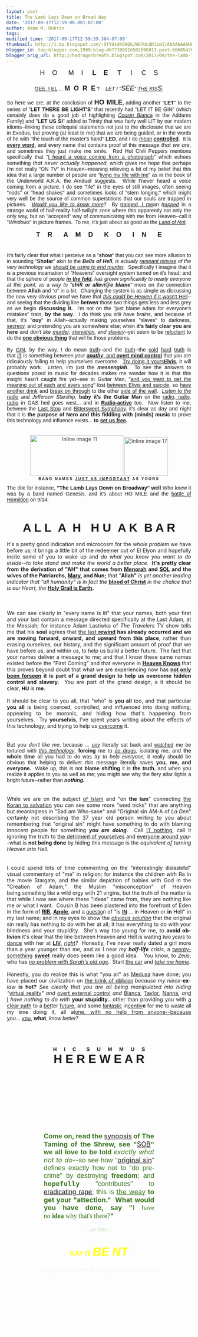 ```yaml
---
layout: post
title: The Lamb Lays Down on Broad Way
date: '2017-09-17T12:59:00.001-07:00'
author: Adam M. Dobrin
tags: 
modified_time: '2017-09-17T12:59:39.364-07:00'
thumbnail: http://1.bp.blogspot.com/-XfYds4K89Qk/Wb7ULQR3imI/AAAAAAAAHWA/MXgSV5_TV-88QyFE2zKV-gM2n1PwxhmUACK4BGAYYCw/s72-c/image-779367.png
blogger_id: tag:blogger.com,1999:blog-4677390916502096913.post-6660542667434222009
blogger_orig_url: http://hadragonbreath.blogspot.com/2017/09/the-lamb-lays-down-on-broad-way.html
---
```


<div dir="ltr"><div class="gmail_quote"><div dir="ltr"><div class="gmail_quote"><div dir="ltr"><div class="gmail_quote"><div dir="ltr"><div class="gmail_quote"><div dir="ltr"><div class="m_-8242106194939907961gmail-m_99162819893768063gmail-m_6471899616393421364gmail-h5"><div class="gmail_quote"><div dir="ltr"><div class="gmail_quote"><div dir="ltr"><div style="text-align:center"><span style="font-family:&quot;arial black&quot;,sans-serif;font-size:large">H    O      M    I     </span><span style="font-size:large"><font face="comic sans ms, sans-serif"><b>L    E</b></font></span><span style="font-family:&quot;arial black&quot;,sans-serif;font-size:large">     </span><span style="font-size:large"><font face="arial narrow, sans-serif">T     I </font></span><span style="font-family:&quot;arial black&quot;,sans-serif;font-size:large">    C    S</span></div><div style="text-align:center"><a href="http://1.bp.blogspot.com/-XfYds4K89Qk/Wb7ULQR3imI/AAAAAAAAHWA/MXgSV5_TV-88QyFE2zKV-gM2n1PwxhmUACK4BGAYYCw/s1600/image-779367.png"><img src="../../1.bp.blogspot.com/-XfYds4K89Qk/Wb7ULQR3imI/AAAAAAAAHWA/MXgSV5_TV-88QyFE2zKV-gM2n1PwxhmUACK4BGAYYCw/s320/image-779367.png"  border="0" alt="" id="BLOGGER_PHOTO_ID_6466839404764170850" /></a><span style="font-family:&quot;arial black&quot;,sans-serif;font-size:large"><br></span></div><div style="text-align:center"><font face="arial black, sans-serif"><a href="http://www.unduecoercion.com/2017/08/the-color-of-understanding.html" target="_blank">GEE, I EL</a> ... <b><font size="4">M  O  R  E</font> </b>?    <i>LET I &quot;<font size="4">SEE</font>&quot; <a href="http://uni.reallyhim.com" target="_blank">THE KIS<font size="4">S</font></a>.</i></font></div><div style="text-align:center"><br></div><div style="text-align:center">  <center>  <div style="text-align:justify;width:500px">  <div><span style="font-family:arial,helvetica,sans-serif">So here we are, at the conclusion of </span><strong><span style="font-family:&quot;arial black&quot;,sans-serif"><font size="4">HO MILE</font></span><span style="font-family:arial,helvetica,sans-serif">,</span></strong><span style="font-family:arial,helvetica,sans-serif"> adding another &quot;</span><strong><span style="font-family:&quot;arial black&quot;,sans-serif">LET</span></strong><span style="font-family:arial,helvetica,sans-serif">&quot; to the series of &quot;</span><strong><span style="font-family:&quot;arial black&quot;,sans-serif">LET THERE BE LIGHT&#39;S</span></strong><span style="font-family:arial,helvetica,sans-serif">&quot; that recently had &quot;</span><span style="font-family:&quot;arial black&quot;,sans-serif">LET IT BE GIN</span><span style="font-family:arial,helvetica,sans-serif">&quot; (which certainly does do a good job of highlighting <em><a href="http://os.reallyhim.com/" rel="noopener" target="_blank">Cousin Bianca</a></em> in the Addams Family) and &quot;<strong>LET US Si</strong>&quot; added to Trinity that was fairly well LIT by our modern idioms--linking these colloquial statements not just to the disclosure that we are in Exodus, but proving (at least to me) that we are being guided, or in the words of he with &quot;the touch of the master&#39;s hand&quot; <b>LED</b>, and I do <a href="http://valentine.reallyhim.com" target="_blank">mean</a> <b><a href="http://ender.reallyhim.com" target="_blank">controlled</a></b>.  It is <b><a href="http://chalk.reallyhim.com" target="_blank">every word</a></b>, and every name that contains proof of this message </span><em>that we are</em><span style="font-family:arial,helvetica,sans-serif">, and sometimes they just make me smile.  Red Hot Chili Peppers mentions specifically that &quot;</span><span style="font-family:&quot;arial narrow&quot;,sans-serif"><a href="https://www.youtube.com/watch?v=rn_YodiJO6k" rel="noopener" target="_blank">I heard a voice coming from a photograph</a></span><span style="font-family:arial,helvetica,sans-serif">&quot; which echoes something </span><em>that never actually happened</em><font face="arial, helvetica, sans-serif">; which gives me hope that perhaps I&#39;m not really &quot;ON TV&quot; in Heaven--meaning relieving a bit of my belief that this idea that a large number of people are &quot;</font><a href="https://en.wikipedia.org/wiki/Ra" target="_blank"><font face="comic sans ms, sans-serif">living my life with me</font></a><font face="arial, helvetica, sans-serif">&quot; as in the book of the Underworld A.K.A. the Amduat suggests.  While I&#39;never heard a voice coming from a picture, I do see &quot;life&quot; in the eyes of still images, often seeing &quot;nods&quot; or &quot;head shakes&quot; and sometimes looks of &quot;stern longing;&quot; which might very well be the source of common superstitions that our souls are trapped in pictures.  </font><em><span style="font-family:&quot;arial narrow&quot;,sans-serif"><a href="https://www.youtube.com/watch?v=kdrjzE1SE58" rel="noopener" target="_blank">Would you like to know more</a></span></em><span style="font-family:arial,helvetica,sans-serif">?  By <a href="https://en.wikipedia.org/wiki/Shedim" rel="noopener" target="_blank">trapped, I me</a>an <em>t<a href="https://en.wikipedia.org/wiki/Sheol" rel="noopener" target="_blank">rapped</a></em> in a strange world of half-reality half-twilight zone where this apparently not only the only way, but an &quot;accepted&quot; way of communicating with me from Heaven--call it &quot;<em>Windows</em>&quot; in picture frames.  To me, it&#39;s just about as good as the <em><a href="https://en.wikipedia.org/wiki/Land_of_Nod" rel="noopener" target="_blank">Land of Not</a></em>.</span></div><div><b><font face="arial black, sans-serif"><br></font></b></div><div style="text-align:center"><b><font face="arial black, sans-serif" size="4">T    R      A    M    D      K    O      I    N      E</font></b></div><div style="text-align:center"><b><font face="arial black, sans-serif" size="4"><br></font></b></div><div style="text-align:center"><a href="http://hadragonbreath.blogspot.com/2017/09/da-mage-of-head-of-medusa-appeared-in.html" target="_blank"><a href="http://1.bp.blogspot.com/-aCMZ4WyzeFY/Wb7UMG7otII/AAAAAAAAHWI/1oQCrkyQ_acDdN5SQhflQ2U5B1HpZy6zQCK4BGAYYCw/s1600/image-782233.png"><img src="../../1.bp.blogspot.com/-aCMZ4WyzeFY/Wb7UMG7otII/AAAAAAAAHWI/1oQCrkyQ_acDdN5SQhflQ2U5B1HpZy6zQCK4BGAYYCw/s320/image-782233.png"  border="0" alt="" id="BLOGGER_PHOTO_ID_6466839419434873986" /></a></a><span style="font-family:arial,helvetica,sans-serif"> </span></div>  <div><font face="arial, helvetica, sans-serif">It&#39;s fairly clear that what I perceive as a &quot;</font><b style="font-family:arial,helvetica,sans-serif">show</b><font face="arial, helvetica, sans-serif">&quot; that you can see more allusion to in sounding &quot;</font><b style="font-family:arial,helvetica,sans-serif">Shofar</b><font face="arial, helvetica, sans-serif">&quot; akin to the </font><i style="font-family:arial,helvetica,sans-serif"><b>Bells of Hell</b>, is actually <a href="http://don.reallyhim.com" target="_blank">rampant misuse</a> of the very technology we <a href="http://jerusalem.reallyhim.com" target="_blank">should be using to end murder</a>.  </i><font face="arial, helvetica, sans-serif">Specifically I imagine that it is a previous incarnation of &quot;Heavens&quot; oversight system turned on it&#39;s head; and that the sphere of people </font><i><b><a href="http://hadragonbreath.blogspot.com/2017/09/da-mage-of-head-of-medusa-appeared-in.html" target="_blank"><font face="arial, helvetica, sans-serif">in the </font><font face="arial black, sans-serif">fold</font></a></b><font face="arial, helvetica, sans-serif">, has grown significantly to nearly everyone at this point, as a way to &quot;</font><b style="font-family:arial,helvetica,sans-serif">shift or </b><b><font face="arial black, sans-serif">all</font></b><b style="font-family:arial,helvetica,sans-serif">e</b><font face="arial narrow, sans-serif">v</font><b style="font-family:arial,helvetica,sans-serif">i@e blame</b><font face="arial, helvetica, sans-serif">&quot; </font></i><font face="arial, helvetica, sans-serif">more on the connection between </font><b><font face="arial black, sans-serif">Allah</font></b><font face="arial, helvetica, sans-serif"> and &quot;o&quot; in a bit.</font><i style="font-family:arial,helvetica,sans-serif">  </i><font face="arial, helvetica, sans-serif">Changing the system is as simple as discussing the now very obvious proof we have that </font><i style="font-family:arial,helvetica,sans-serif"><a href="http://hadragonbreath.blogspot.com/2017/09/so-you-think-you-can-tell-difference.html" target="_blank">this could be Heaven</a></i><font face="arial, helvetica, sans-serif"><a href="http://hadragonbreath.blogspot.com/2017/09/so-you-think-you-can-tell-difference.html" target="_blank"> if it wasn&#39;t Hell</a>--and seeing that the dividing line </font><i style="font-family:arial,helvetica,sans-serif"><b>betwen</b></i><font face="arial, helvetica, sans-serif"> those two things gets less and less grey as we begin </font><b style="font-family:arial,helvetica,sans-serif">discussing it.  </b><font face="arial, helvetica, sans-serif">I&#39;m not on the &quot;just blame Adam for everyone&#39;s mistakes&quot; train, </font><b style="font-family:arial,helvetica,sans-serif">by the way</b><font face="arial, helvetica, sans-serif">.  I do think you </font><i style="font-family:arial,helvetica,sans-serif">still have brains</i><font face="arial, helvetica, sans-serif">, and because of that, it&#39;s &quot;</font><b style="font-family:arial,helvetica,sans-serif">ouy</b><font face="arial, helvetica, sans-serif">&quot; in Allah--actually making yourselves &quot;slaves&quot; to darkness, </font><a href="http://censorship.lamc.la" style="font-family:arial,helvetica,sans-serif" target="_blank">secrecy</a><font face="arial, helvetica, sans-serif">, and pretending you are somewhere else; when </font><b style="font-family:arial,helvetica,sans-serif">it&#39;s fairly clear you are here</b><font face="arial, helvetica, sans-serif"> and </font><i style="font-family:arial,helvetica,sans-serif">don&#39;t like <a href="http://jerusalem.reallyhim.com" target="_blank">murder</a>, <a href="http://bereshit.reallyhim.com" target="_blank">starvation</a>, and <a href="http://valentine.reallyhim.com" target="_blank">slavery</a></i><font face="arial, helvetica, sans-serif">--yet seem to be </font><a href="http://ender.reallyhim.com" style="font-family:arial,helvetica,sans-serif" target="_blank">reluctant</a><font face="arial, helvetica, sans-serif"> to do the </font><b><font face="arial narrow, sans-serif"><a href="https://www.youtube.com/watch?v=IYz_8LGAyKs" target="_blank">one obvious thing</a></font></b><font face="arial, helvetica, sans-serif"> that will fix those problems</font><i style="font-family:arial,helvetica,sans-serif">.</i></div><div style="text-align:center"><i style="font-family:arial,helvetica,sans-serif"><font color="#f3f3f3">EQUCLEX</font></i></div><div><span style="font-family:arial,helvetica,sans-serif">By </span><span style="font-family:&quot;arial black&quot;,sans-serif"><a href="http://meth.reallyhim.com/" target="_blank">GIN</a></span><font face="arial, helvetica, sans-serif">, by the way, I do mean </font><a href="http://meth.reallyhim.com/" style="font-family:arial,helvetica,sans-serif" target="_blank">truth</a><font face="arial, helvetica, sans-serif">--and the </font><a href="http://meth.reallyhim.com/" style="font-family:arial,helvetica,sans-serif" target="_blank">truth</a><font face="arial, helvetica, sans-serif">--the </font><font face="comic sans ms, sans-serif"><a href="http://threetag.reallyhim.com" target="_blank">cold</a> <a href="http://dick.reallyhim.com" target="_blank">hard</a> <a href="http://meth.reallyhim.com/" target="_blank">truth</a></font><font face="arial, helvetica, sans-serif"> is that </font><span style="font-family:&quot;arial black&quot;,sans-serif"><a href="http://mead.reallyhim.com/" target="_blank">IT</a></span><span style="font-family:arial,helvetica,sans-serif"> is something between <em>your <b><a href="http://valentine.reallyhim.com/" target="_blank">apathy</a></b></em><a href="http://valentine.reallyhim.com" target="_blank">, and <b>overt mind control</b></a> that you are ridiculously failing to help yourselves overcome.  <a href="http://hyamdai.reallyhim.com/" rel="noopener" target="_blank">Try doing it yours<strong>Elvis</strong></a>, it will probably work.  <em>Listen</em>, I&#39;m just the <strong><em>messengiah</em></strong>.  To see the answers to questions posed in music for decades makes me wonder how it is that this insight hasn&#39;t caught fire yet--see in Guitar Man, &quot;</span><span style="font-family:&quot;arial narrow&quot;,sans-serif"><a href="https://www.youtube.com/watch?v=CpOjQvADLG4" target="_blank">and you want to get the meaning out of each and every song</a></span><span style="font-family:arial,helvetica,sans-serif">&quot; lost <a href="https://www.youtube.com/watch?v=mQ8iUvWbrnA" target="_blank">between Elivis and suicide</a>, so </span><span style="font-family:&quot;arial narrow&quot;,sans-serif"><a href="https://www.youtube.com/watch?v=bZPsmOm0YoM" target="_blank">have another drink</a> and <a href="https://www.youtube.com/watch?v=-r679Hhs9Zs" target="_blank">break on through</a> to the other <a href="https://www.youtube.com/watch?v=YR5ApYxkU-U" target="_blank">side of the wall</a>.  <em><a href="https://www.youtube.com/watch?v=K1b8AhIsSYQ" target="_blank">Listen to the radio</a> and Jefferson Starship, </em><strong>baby it&#39;s the Guitar Man</strong> on the <a href="https://www.youtube.com/watch?v=gaoqyaoNgX4" target="_blank">radio, radio, radio</a> in GAS hed goes west... and in <strong><a href="https://www.youtube.com/watch?v=ktvTqknDobU" target="_blank">Radio-active</a></strong> too.  </span><span style="font-family:arial,helvetica,sans-serif">Now listen to me, between the <a href="https://www.youtube.com/watch?v=yOgHBMujTCw" target="_blank">Last Stop</a> and <a href="https://www.youtube.com/watch?v=1lyu1KKwC74" target="_blank">Bittersweet Symphony</a>, it&#39;s clear as day and night that it is <strong>the purpose of Nero and this fiddling with (minds) music</strong> to prove this technology and influence exists... <strong>to <a href="http://thunderstand.reallyhim.com/" target="_blank">set us free</a>.</strong></span></div>  </div></center></div><div style="text-align:center"><font face="arial, helvetica, sans-serif"><b><br></b></font></div><div style="text-align:center"><a href="http://bereshit.reallyhim.com" target="_blank"><a href="http://4.bp.blogspot.com/-GsvKNl66-M4/Wb7UMunVpLI/AAAAAAAAHWQ/LRea_SFlOFAdRLUjs2xCx_PJdRHadFNagCK4BGAYYCw/s1600/image-784748.png"><img src="../../4.bp.blogspot.com/-GsvKNl66-M4/Wb7UMunVpLI/AAAAAAAAHWQ/LRea_SFlOFAdRLUjs2xCx_PJdRHadFNagCK4BGAYYCw/s320/image-784748.png"  border="0" alt="" id="BLOGGER_PHOTO_ID_6466839430087156914" /></a></a><font face="arial, helvetica, sans-serif"><b><br></b></font></div><div style="text-align:center"><a href="http://uni.reallyhim.com" target="_blank"><img alt="Inline image 11" height="110" src="../../matchbox20.bitbucket.io/EUREKA_files/saved_resource(18)" width="253" style="border:0px;color:rgb(62,63,60);margin-right:0px"></a><span style="color:rgb(62,63,60)"> </span><a href="http://threetag.reallyhim.com" target="_blank"><img alt="Inline image 17" height="105" src="../../matchbox20.bitbucket.io/EUREKA_files/saved_resource(19)" width="118" style="border:0px;color:rgb(62,63,60);margin-right:0px"></a><br></div><div style="text-align:center"><a href="http://dawn.reallyhim.com" target="_blank"><a href="http://3.bp.blogspot.com/-rztj0RToUQs/Wb7UNE7SkbI/AAAAAAAAHWY/ezC2tk_NoiwoQ2uqe791_TQ66j00AekAQCK4BGAYYCw/s1600/image-786915.png"><img src="../../3.bp.blogspot.com/-rztj0RToUQs/Wb7UNE7SkbI/AAAAAAAAHWY/ezC2tk_NoiwoQ2uqe791_TQ66j00AekAQCK4BGAYYCw/s320/image-786915.png"  border="0" alt="" id="BLOGGER_PHOTO_ID_6466839436076421554" /></a></a><br></div><div style="text-align:center"><b><font face="arial black, sans-serif" size="1">B A N D   N A M E S   <u>J U S T   A S   I M P O R T A N T</u>   A S   Y O U R S </font></b></div><div style="text-align:center"><b><font face="arial black, sans-serif" size="1"><br></font></b></div><div style="text-align:center">  <center>  <div style="text-align:justify;width:500px"><span style="font-family:arial,helvetica,sans-serif">The title for instance, <strong>&quot;The Lamb Lays Down on Broadway&quot; well </strong></span><span style="font-family:&quot;arial black&quot;,sans-serif">Who knew</span><span style="font-family:arial,helvetica,sans-serif"> </span><span style="font-family:arial,helvetica,sans-serif">it was by a band named</span><span style="font-family:arial,helvetica,sans-serif"> Genesis, </span><span style="font-family:arial,helvetica,sans-serif">and it&#39;s about</span><span style="font-family:arial,helvetica,sans-serif"> </span><span style="font-family:&quot;arial black&quot;,sans-serif">HO MILE</span><span style="font-family:arial,helvetica,sans-serif"> and the <a href="http://don.reallyhim.com/" target="_blank">battle of Homildon</a> on 9/14.</span></div></center></div><div style="text-align:center"><font face="arial, helvetica, sans-serif"><br></font></div><div style="text-align:center"><a href="https://www.youtube.com/watch?v=FQhIsJ1OidY" target="_blank"><a href="http://2.bp.blogspot.com/-APGLCNB6sh4/Wb7UN-iyJXI/AAAAAAAAHWg/E6MdcTOczyU3o9_ekkjOVOahvrjrLSVNACK4BGAYYCw/s1600/image-789187.png"><img src="../../2.bp.blogspot.com/-APGLCNB6sh4/Wb7UN-iyJXI/AAAAAAAAHWg/E6MdcTOczyU3o9_ekkjOVOahvrjrLSVNACK4BGAYYCw/s320/image-789187.png"  border="0" alt="" id="BLOGGER_PHOTO_ID_6466839451542889842" /></a> <a href="http://2.bp.blogspot.com/-hj3EIaft42E/Wb7UOSqsc9I/AAAAAAAAHWo/ruXrTZc7N9UHscskwlNWqB814SWO1sMcwCK4BGAYYCw/s1600/image-791865.png"><img src="../../2.bp.blogspot.com/-hj3EIaft42E/Wb7UOSqsc9I/AAAAAAAAHWo/ruXrTZc7N9UHscskwlNWqB814SWO1sMcwCK4BGAYYCw/s320/image-791865.png"  border="0" alt="" id="BLOGGER_PHOTO_ID_6466839456944780242" /></a></a><font face="arial, helvetica, sans-serif"><br></font></div><div style="text-align:center"><br></div><div style="text-align:center"><b><font face="arial black, sans-serif" size="6">A L L  A  H   H U  A K  B A R</font></b></div><div style="text-align:center"><br></div><div style="text-align:center">  <center>  <div style="text-align:justify;width:500px">  <div>It&#39;s a pretty good indication and microcosm for the <em>whole problem</em> we have before us; it brings a little bit of the redeemer out of El Elyon and hopefully incite some of you to wake up and <em>do what you know you want to do inside--to take stand and make the world a better place.</em><strong>  It&#39;s pretty clear from the derivation of &quot;AH&quot; that comes from <a href="http://jerusalem.reallyhim.com/" target="_blank">Menorah</a> and <a href="http://sol.reallyhim.com/" target="_blank">SOL</a> and the wives of the Patriarchs, <a href="http://sen.reallyhim.com/" target="_blank">Mary</a>, and Nun; </strong><em>that &quot;</em><strong>Allah&quot;</strong><em> is yet another leading indicator that &quot;all humanity&quot; is in fact the </em><strong><a href="http://arthur.reallyhim.com/" target="_blank">blood of Christ</a></strong><em> in the chalice that is our Heart, the </em><strong><a href="http://heart.lamc.la/" target="_blank">Holy Grail is Earth</a>.  </strong></div><div><strong><br></strong></div><div style="text-align:center"><a href="http://hadragonbreath.blogspot.com/2017/09/so-you-think-you-can-tell-difference.html" target="_blank"><a href="http://3.bp.blogspot.com/-ICOxWBCF1D8/Wb7UO1tPn1I/AAAAAAAAHWw/M7Rqk4Mb9ZAJWHw8_OfjKzJjA9Fl1wzdwCK4BGAYYCw/s1600/image-793963.png"><img src="../../3.bp.blogspot.com/-ICOxWBCF1D8/Wb7UO1tPn1I/AAAAAAAAHWw/M7Rqk4Mb9ZAJWHw8_OfjKzJjA9Fl1wzdwCK4BGAYYCw/s320/image-793963.png"  border="0" alt="" id="BLOGGER_PHOTO_ID_6466839466350714706" /></a></a><strong><br></strong></div>  <div><strong> </strong></div>  <div>We can see clearly in &quot;every name is lit&quot; that your names, both your first and your last contain a message directed specifically at the Last Adam, at the Messiah; for instance Adam Lastiwka of <em>The Travelers</em> TV show tells me that his <strong>soul</strong> agrees that <a href="http://threetag.reallyhim.com/" target="_blank">the last </a><strong><a href="http://threetag.reallyhim.com/" target="_blank">rewind</a> has already occurred and we are moving forward, onward, and upward from this place</strong>, rather than erasing ourselves, our history, and the significant amount of proof that we have before us, and within us, to help us build a better future.  The fact that your names deliver a message to me; and that I know these same names existed before the &quot;First Coming&quot; and that everyone in <strong><a href="https://www.youtube.com/watch?v=rHBxJCq99jA" target="_blank">Heaven Knows</a> </strong>that this proves beyond doubt that what we are experiencing now has <strong><a href="http://meth.reallyhim.com/" target="_blank">not only been forseen</a> it is part of a grand design to help us overcome hidden control and slavery.</strong>  You are part of the grand design, a it should be clear, <strong><span style="font-family:&quot;arial black&quot;,sans-serif">HU</span></strong> is <strong>me</strong>.  </div><div><br></div><div>It should be clear to you all, that &quot;who&quot; is <b>you all</b> too, and that particular <b>you all</b> is being coerced, controlled, and influenced into doing nothing, appearing to be moronic, and hiding how that&#39;s happening from yourselves.  Try <b>yourselvis</b>, I&#39;ve spent years writing about the effects of this technology; and trying to help us <a href="http://m.lamc.la/ERANDSON.html" target="_blank">overcome</a> it.</div><div><br></div><div style="text-align:center"><a href="http://hadragonbreath.blogspot.com/search?updated-max=2017-09-16T15:01:00-07:00&amp;max-results=20" target="_blank"><a href="http://2.bp.blogspot.com/-dQUBNR8B08k/Wb7UPc4UimI/AAAAAAAAHW4/F2kjs6qcN9oDSkN0jI89Kj3yeXauZ-JFwCK4BGAYYCw/s1600/image-796165.png"><img src="../../2.bp.blogspot.com/-dQUBNR8B08k/Wb7UPc4UimI/AAAAAAAAHW4/F2kjs6qcN9oDSkN0jI89Kj3yeXauZ-JFwCK4BGAYYCw/s320/image-796165.png"  border="0" alt="" id="BLOGGER_PHOTO_ID_6466839476866157154" /></a></a><br></div><div style="text-align:center"><a href="https://www.youtube.com/watch?v=fKopy74weus" class="m_-8242106194939907961gmail-playable playable" target="_blank"><a href="http://4.bp.blogspot.com/-EOa6LUqYxx4/Wb7UQAIT9XI/AAAAAAAAHXA/do2M7tVaOnUOKnizHIbppSbhuLx50IAqQCK4BGAYYCw/s1600/image-798391.png"><img src="../../4.bp.blogspot.com/-EOa6LUqYxx4/Wb7UQAIT9XI/AAAAAAAAHXA/do2M7tVaOnUOKnizHIbppSbhuLx50IAqQCK4BGAYYCw/s320/image-798391.png"  border="0" alt="" id="BLOGGER_PHOTO_ID_6466839486328468850" /></a></a><br></div><div><br></div><div>But you <font face="comic sans ms, sans-serif"><i>don&#39;t like me</i>, because ... </font><font face="arial black, sans-serif"><a href="http://valentine.reallyhim.com" target="_blank">uoy</a></font><font face="arial, helvetica, sans-serif"> literally sat back and <a href="http://ender.reallyhim.com" target="_blank">watched</a> me be tortured with <i><a href="http://ender.reallyhim.com" target="_blank">this technology</a></i>, <b>forcing</b> me to <a href="http://meth.reallyhim.com" target="_blank">do drugs</a>, isolating me, and <b>the whole time </b>all you had to do was <i>try to help everyone; </i>it really should be obvious that helping to deliver this message literally saves <b>you, me, and everyone.</b>  Wake up, this is not <b>blame shifting</b> it is <b>the truth</b>, and when you realize it applies to you as well as me; you might see why the fiery altar lights a bright future--rather than <i><b>nothing.</b></i></font></div>  </div></center></div><div style="text-align:center"><br></div><div style="text-align:center"><a href="http://whoah.lamc.la/" target="_blank"><a href="http://2.bp.blogspot.com/-_WaOe3eFrI4/Wb7UQnwvN0I/AAAAAAAAHXI/7JjKEKlCxlwTcyxmWHvmKPe82oy1-B_ZACK4BGAYYCw/s1600/image-700406.png"><img src="../../2.bp.blogspot.com/-_WaOe3eFrI4/Wb7UQnwvN0I/AAAAAAAAHXI/7JjKEKlCxlwTcyxmWHvmKPe82oy1-B_ZACK4BGAYYCw/s320/image-700406.png"  border="0" alt="" id="BLOGGER_PHOTO_ID_6466839496967010114" /></a><br></a></div><div style="text-align:center"><a href="http://whoah.lamc.la" target="_blank"><a href="http://3.bp.blogspot.com/-hZtpEhM0ap4/Wb7URLEe44I/AAAAAAAAHXQ/9lIGeI07fmUVBKjLLa08tzl6HVMVNOz4gCK4BGAYYCw/s1600/image-702542.png"><img src="../../3.bp.blogspot.com/-hZtpEhM0ap4/Wb7URLEe44I/AAAAAAAAHXQ/9lIGeI07fmUVBKjLLa08tzl6HVMVNOz4gCK4BGAYYCw/s320/image-702542.png"  border="0" alt="" id="BLOGGER_PHOTO_ID_6466839506445067138" /></a></a></div><div style="text-align:center"><br></div><div style="text-align:center">  <center>  <div style="text-align:justify;width:500px">While we are on the subject <a href="http://islam.lamc.la/" target="_blank">of Islam</a> and &quot;on <strong>the <span style="font-family:&quot;arial black&quot;,sans-serif">lam</span></strong>&quot; connecting <a href="http://thor.lamc.la/" target="_blank">the Koran to salvation</a> you can see some more &quot;<span style="font-family:&quot;comic sans ms&quot;,sans-serif">word tricks</span>&quot; that are anything but meaningless in &quot;Sad am Who-sane&quot; and &quot;Original sin AM-A of <em>La Den</em>&quot; certainly not describing the 37 year old person writing to you about remembering that &quot;original sin&quot; might have something to do with blaming innocent people for something <strong><em>you are doing</em></strong>.  Call <a href="http://valentine.reallyhim.com/" target="_blank"><span style="font-family:&quot;arial black&quot;,sans-serif">IT</span> nothing</a>, call it ignoring the truth to <a href="http://ironclad.lamc.la/" target="_blank">the detriment of yourselves</a> and <a href="http://bereshit.reallyhim.com/" target="_blank">everyone around you</a>--what is <strong>not being done</strong> by hiding this message is the <em>equivalent of turning Heaven into Hell.</em> </div></center></div><div style="text-align:center"><br></div><div style="text-align:center"><b><font face="arial black, sans-serif" size="4"><a href="http://www.linkedin.com/in/adam5" target="_blank"><a href="http://1.bp.blogspot.com/-yKwB9XwvN3A/Wb7URusaenI/AAAAAAAAHXY/l-XFCPjcBAwuiVpfBnXaH08lRY3JWU3dgCK4BGAYYCw/s1600/Screenshot%2B2017-09-09%2Bat%2B8.44.14%2BPM-726064-704956.png"><img src="../../1.bp.blogspot.com/-yKwB9XwvN3A/Wb7URusaenI/AAAAAAAAHXY/l-XFCPjcBAwuiVpfBnXaH08lRY3JWU3dgCK4BGAYYCw/s320/Screenshot+2017-09-09+at+8.44.14+PM-726064-704956.png"  border="0" alt="" id="BLOGGER_PHOTO_ID_6466839516007791218" /></a></a><br></font></b></div><div style="text-align:center"><br></div><div style="text-align:center">  <center>  <div style="text-align:justify;width:500px">  <div>I could spend lots of time commenting on the &quot;interestingly <span style="font-family:&quot;comic sans ms&quot;,sans-serif">distasteful</span>&quot; visual commentary of &quot;me&quot; in religion; for instance the children <em>with</em> Ra in the movie Stargate, and the similar depiction of babies with God in the &quot;Creation of Adam;&quot; the Muslim &quot;misconception&quot; of Heaven being <span style="font-family:&quot;comic sans ms&quot;,sans-serif">something like</span> a wild orgy with 21 virgins, but the truth of the matter is that while I now see where these &quot;ideas&quot; came from, they are nothing like me or what I want.  Cousin B has been plastered into the forefront of Eden in the form of <a href="http://ohil.reallyhim.com/" rel="noopener" target="_blank"><b>RIB</b></a>, <a href="http://sob.reallyhim.com/" rel="noopener" target="_blank"><b>Apple</b></a>, and <font face="comic sans ms, sans-serif">a <a href="http://hadragonbreath.blogspot.com/2017/09/high-and-lo-i-search-for-answer-are-you_16.html" target="_blank">questio</a>n</font> of &quot;is <font face="arial black, sans-serif"><b><a href="http://michelin.lamc.la" target="_blank">IN</a></b> ... in</font> Heaven or <b><font face="arial black, sans-serif">in</font></b> Hell&quot; in my last name; and in my eyes to show the <em><a href="http://os.reallyhim.com/" rel="noopener" target="_blank">obvious solution</a></em> that the original sin really has nothing to do with her at all; it has everything to do with your blindness and your stupidity.  She&#39;s way too young for me, to <strong>avoid ob-livion</strong> it&#39;s clear that the line between Heaven and Hell is waiting <font face="arial black, sans-serif">two years</font> to <a href="https://www.google.com/search?q=legal+dancing+age+in+florida&amp;rlz=1CAACAR_enUS749US749&amp;oq=legal+dancing+age+in+florida&amp;aqs=chrome..69i57.4341j1j9&amp;sourceid=chrome&amp;ie=UTF-8" target="_blank">dance</a> with her at <strong><span style="font-family:&quot;arial black&quot;,sans-serif"><a href="https://www.google.com/search?q=legal+drinking+age+in+florida&amp;rlz=1CAACAR_enUS749US749&amp;oq=legal+drinking+age+in+florida&amp;aqs=chrome.0.0l6.2548j0j4&amp;sourceid=chrome&amp;ie=UTF-8" target="_blank">LIV</a></span></strong>, <em><a href="https://www.google.com/search?q=what+is+the+age+of+consent+in+north+carolina%3F&amp;rlz=1CAACAR_enUS749US749&amp;oq=what+is+the+age+of+consent+in+north+carolina%3F&amp;aqs=chrome..69i57j0l5.8503j1j4&amp;sourceid=chrome&amp;ie=UTF-8" target="_blank">right</a>?  </em>Honestly, I&#39;ve never really dated a girl more than a year younger than me, and as I near <em>my <strong>half-life</strong> crisis</em>, a <a href="http://uni.reallyhim.com/" rel="noopener" target="_blank">twenty-something</a> <strong><a href="http://threetag.reallyhim.com/" rel="noopener" target="_blank">sweet</a></strong> reall<wbr>y does seem like a good idea.   You know, to <span style="font-family:&quot;arial black&quot;,sans-serif"><em>Zeus</em></span>; who has <em><a href="http://dick.reallyhim.com/" rel="noopener" target="_blank">no problem with Sarah&#39;s old age</a></em>.  Start <a href="http://thunderstand.reallyhim.com/" rel="noopener" target="_blank">the car</a> and <a href="http://michelin.lamc.la/" rel="noopener" target="_blank"><em>take me home</em></a>.</div><div><br></div>  <div style="text-align:center"><a href="http://hadragonbreath.blogspot.com/2017/09/high-and-lo-i-search-for-answer-are-you_16.html" target="_blank"><a href="http://2.bp.blogspot.com/-iFkOIhkSYHE/Wb7USUGc0NI/AAAAAAAAHXg/4euW6a_Tx3YpRNiQhH3oUppD_dVAxO8bQCK4BGAYYCw/s1600/image-707226.png"><img src="../../2.bp.blogspot.com/-iFkOIhkSYHE/Wb7USUGc0NI/AAAAAAAAHXg/4euW6a_Tx3YpRNiQhH3oUppD_dVAxO8bQCK4BGAYYCw/s320/image-707226.png"  border="0" alt="" id="BLOGGER_PHOTO_ID_6466839526049108178" /></a></a></div><div style="text-align:center"><a href="http://bereshit.reallyhim.com" target="_blank"><a href="http://1.bp.blogspot.com/-QxaHNCjD-nY/Wb7US68hu5I/AAAAAAAAHXo/9kbkWElVH6EyqSLWuJ-gOcc-p4_Yu6aTwCK4BGAYYCw/s1600/image-709593.png"><img src="../../1.bp.blogspot.com/-QxaHNCjD-nY/Wb7US68hu5I/AAAAAAAAHXo/9kbkWElVH6EyqSLWuJ-gOcc-p4_Yu6aTwCK4BGAYYCw/s320/image-709593.png"  border="0" alt="" id="BLOGGER_PHOTO_ID_6466839536476470162" /></a></a><br></div><div style="text-align:center"><a href="http://dawn.reallyhim.com" target="_blank"><a href="http://2.bp.blogspot.com/-Nv-u8rOtLAQ/Wb7UTshzEuI/AAAAAAAAHXw/EKY4qD4JK_4Z1D1W_dTLI4qThoRLPn6UgCK4BGAYYCw/s1600/image-712144.png"><img src="../../2.bp.blogspot.com/-Nv-u8rOtLAQ/Wb7UTshzEuI/AAAAAAAAHXw/EKY4qD4JK_4Z1D1W_dTLI4qThoRLPn6UgCK4BGAYYCw/s320/image-712144.png"  border="0" alt="" id="BLOGGER_PHOTO_ID_6466839549786133218" /></a></a></div>  <div>Honestly, you do realize this is what &quot;you all&quot; as <a href="http://medusa.reallyhim.com/" target="_blank">Medusa</a> have done; you have placed our civilization on <a href="http://valentine.reallyhim.com/" target="_blank">the brink of <span style="font-family:&quot;arial black&quot;,sans-serif">oblivion</span></a><strong> </strong><em>because my niece-</em><strong>ex</strong><em>-law </em><strong>is hot? </strong><em>See clearly that you are all being manipulated into hiding &quot;</em><a href="http://valentine.reallyhim.com/" target="_blank">virtual reality</a><em>&quot; and </em><a href="http://ender.reallyhim.com/" target="_blank">overt external control</a><em> and </em><a href="http://os.reallyhim.com/" target="_blank">Bianca</a><em>, </em><a href="http://uni.reallyhim.com/" target="_blank">Taylor</a><em>, </em><a href="http://sen.reallyhim.com/" target="_blank">Na<wbr>nna</a><em>, an</em><a href="http://hyamdai.reallyhim.com/" target="_blank">d I</a><em> have nothing to do with </em><strong>your stupidity.. </strong>other than providing you with <a href="http://loch.reallyhim.com/" target="_blank">a clear path</a> to a <a href="http://bush.reallyhim.com/" target="_blank">bet</a>ter <a href="http://ironclad.lamc.la/" target="_blank">future</a>, and some <span style="font-family:&quot;comic sans ms&quot;,sans-serif"><a href="https://www.youtube.com/watch?v=AFkLUBsaATc" target="_blank">fantastic</a></span> in<a href="http://amidallah.reallyhim.com/" target="_blank">centiv</a><strong>e</strong> for me to <span style="font-family:&quot;comic sans ms&quot;,sans-serif">waste all my time</span> doing it, all al<a href="http://valentine.reallyhim.com/" target="_blank">one, with no help from anyone--because y</a>ou... <a href="http://ender.reallyhim.com/" target="_blank">you</a>, <strong>what</strong>, <em><span style="font-family:&quot;comic sans ms&quot;,sans-serif">know better</span>?</em></div>  </div></center></div><div style="text-align:center"><i><br></i></div><div style="text-align:center"><b><font face="arial black, sans-serif" size="4"><a href="http://threetag.reallyhim.com" target="_blank"><a href="http://1.bp.blogspot.com/-BCh65_gq7eQ/Wb7UUJu8dDI/AAAAAAAAHX4/RlDAdn04hWE4ZO7Ef6w6dhi64tRU6U0RACK4BGAYYCw/s1600/image-736022-714522.png"><img src="../../1.bp.blogspot.com/-BCh65_gq7eQ/Wb7UUJu8dDI/AAAAAAAAHX4/RlDAdn04hWE4ZO7Ef6w6dhi64tRU6U0RACK4BGAYYCw/s320/image-736022-714522.png"  border="0" alt="" id="BLOGGER_PHOTO_ID_6466839557625902130" /></a></a></font></b></div><div style="text-align:center"><a href="http://amidallah.reallyhim.com/" target="_blank"><a href="http://3.bp.blogspot.com/-IcbMP9dz1Vg/Wb7UUp0UZqI/AAAAAAAAHYA/DbOEuXlp_6Q2OyBEPtVlMWvfyQMJsz8hACK4BGAYYCw/s1600/image-716794.png"><img src="../../3.bp.blogspot.com/-IcbMP9dz1Vg/Wb7UUp0UZqI/AAAAAAAAHYA/DbOEuXlp_6Q2OyBEPtVlMWvfyQMJsz8hACK4BGAYYCw/s320/image-716794.png"  border="0" alt="" id="BLOGGER_PHOTO_ID_6466839566238377634" /></a></a><b><br></b></div><div style="text-align:center"><br></div><div style="text-align:center"><b><font face="arial black, sans-serif" size="4"><a href="http://youandi.reallyhim.com" target="_blank"><a href="http://3.bp.blogspot.com/-4xZNAvpqltA/Wb7UVSgN9cI/AAAAAAAAHYI/SOAL9RRZDlkXTjQOrlOOEVY1R56DxqqOwCK4BGAYYCw/s1600/Screenshot%2B2017-09-13%2Bat%2B8.17.42%2BAM-754602-719153.png"><img src="../../3.bp.blogspot.com/-4xZNAvpqltA/Wb7UVSgN9cI/AAAAAAAAHYI/SOAL9RRZDlkXTjQOrlOOEVY1R56DxqqOwCK4BGAYYCw/s320/Screenshot+2017-09-13+at+8.17.42+AM-754602-719153.png"  border="0" alt="" id="BLOGGER_PHOTO_ID_6466839577159923138" /></a></a></font></b><br></div><div style="text-align:center"><a href="https://www.google.com/search?q=RORED&amp;rlz=1CAACAR_enUS749US749&amp;oq=RORED&amp;aqs=chrome..69i57j0l5.850j0j9&amp;sourceid=chrome&amp;ie=UTF-8" target="_blank"><a href="http://2.bp.blogspot.com/-uxL-bK06ub8/Wb7UV7SWEzI/AAAAAAAAHYQ/pBRMHkisyEMNMzNlX_13DMAP9pyyMqb2wCK4BGAYYCw/s1600/image-721476.png"><img src="../../2.bp.blogspot.com/-uxL-bK06ub8/Wb7UV7SWEzI/AAAAAAAAHYQ/pBRMHkisyEMNMzNlX_13DMAP9pyyMqb2wCK4BGAYYCw/s320/image-721476.png"  border="0" alt="" id="BLOGGER_PHOTO_ID_6466839588107588402" /></a></a><b><br></b></div><div style="text-align:center"><a href="http://chalk.reallyhim.com" target="_blank"><a href="http://2.bp.blogspot.com/-TaWqhcPdSew/Wb7UWvm7ecI/AAAAAAAAHYY/n5AQM4jAndA6Xiy_0JDM5VnKQ6a_Bd45ACK4BGAYYCw/s1600/image-723999.png"><img src="../../2.bp.blogspot.com/-TaWqhcPdSew/Wb7UWvm7ecI/AAAAAAAAHYY/n5AQM4jAndA6Xiy_0JDM5VnKQ6a_Bd45ACK4BGAYYCw/s320/image-723999.png"  border="0" alt="" id="BLOGGER_PHOTO_ID_6466839602152569282" /></a></a><br></div><div style="text-align:center"><b><font face="arial black, sans-serif">H     I     C       S     U     M     M     U     S</font></b></div><div style="text-align:center"><div><b><font face="comic sans ms, sans-serif" size="6">H E R E W E A R</font></b></div><div><br></div><div><a href="http://2.bp.blogspot.com/-uisEzzdtw4s/Wb7UXCZJnfI/AAAAAAAAHYg/SFv7n0VGTKosbyzsk4tbevf1xngiP3DPACK4BGAYYCw/s1600/image-726570.png"><img src="../../2.bp.blogspot.com/-uisEzzdtw4s/Wb7UXCZJnfI/AAAAAAAAHYg/SFv7n0VGTKosbyzsk4tbevf1xngiP3DPACK4BGAYYCw/s320/image-726570.png"  border="0" alt="" id="BLOGGER_PHOTO_ID_6466839607195049458" /></a> <a href="http://2.bp.blogspot.com/-5G6dAkV3oh0/Wb7UXmhvOPI/AAAAAAAAHYs/HntAfcYqqjQn95XOpP1TzuKyYXBcfY3OQCK4BGAYYCw/s1600/image-728714.png"><img src="../../2.bp.blogspot.com/-5G6dAkV3oh0/Wb7UXmhvOPI/AAAAAAAAHYs/HntAfcYqqjQn95XOpP1TzuKyYXBcfY3OQCK4BGAYYCw/s320/image-728714.png"  border="0" alt="" id="BLOGGER_PHOTO_ID_6466839616894744818" /></a> <a href="http://2.bp.blogspot.com/-Jlb7vtcsFDQ/Wb7UYcXg_pI/AAAAAAAAHY0/u7awALlh3rQ3RyciE2rpER1q4FfSqiNegCK4BGAYYCw/s1600/image-731141.png"><img src="../../2.bp.blogspot.com/-Jlb7vtcsFDQ/Wb7UYcXg_pI/AAAAAAAAHY0/u7awALlh3rQ3RyciE2rpER1q4FfSqiNegCK4BGAYYCw/s320/image-731141.png"  border="0" alt="" id="BLOGGER_PHOTO_ID_6466839631347383954" /></a></div><div><br></div><div><a href="http://os.reallyhim.com/" target="_blank"><a href="http://1.bp.blogspot.com/-hkZmXz7qSKs/Wb7UYywhJ8I/AAAAAAAAHY8/oiosBxIc7ZY3P5dWPXSUgOcT5-ZPufjtACK4BGAYYCw/s1600/image-733630.png"><img src="../../1.bp.blogspot.com/-hkZmXz7qSKs/Wb7UYywhJ8I/AAAAAAAAHY8/oiosBxIc7ZY3P5dWPXSUgOcT5-ZPufjtACK4BGAYYCw/s320/image-733630.png"  border="0" alt="" id="BLOGGER_PHOTO_ID_6466839637357832130" /></a></a><b><font face="comic sans ms, sans-serif" size="6"><br></font></b></div><div><br></div><div><a href="http://os.reallyhim.com" target="_blank"><a href="http://2.bp.blogspot.com/-UkHn9BRRxIQ/Wb7UZRMQbsI/AAAAAAAAHZE/83dOh_K1YRARqSc3YU43zZu1Mk4-_totwCK4BGAYYCw/s1600/image-735861.png"><img src="../../2.bp.blogspot.com/-UkHn9BRRxIQ/Wb7UZRMQbsI/AAAAAAAAHZE/83dOh_K1YRARqSc3YU43zZu1Mk4-_totwCK4BGAYYCw/s320/image-735861.png"  border="0" alt="" id="BLOGGER_PHOTO_ID_6466839645527240386" /></a></a><b><font face="comic sans ms, sans-serif" size="6"><br></font></b></div><div><br></div><div><a href="http://1.bp.blogspot.com/-ANqZHhwePnw/Wb7UaJxk26I/AAAAAAAAHZM/G5M2ZG-FP98bYC_Kiih_lCVU6M_pV4fCgCK4BGAYYCw/s1600/image-738447.png"><img src="../../1.bp.blogspot.com/-ANqZHhwePnw/Wb7UaJxk26I/AAAAAAAAHZM/G5M2ZG-FP98bYC_Kiih_lCVU6M_pV4fCgCK4BGAYYCw/s320/image-738447.png"  border="0" alt="" id="BLOGGER_PHOTO_ID_6466839660716153762" /></a><br></div><div><b><font face="arial black, sans-serif" size="4" color="#ffffff">HEART ON SLEEVE</font></b></div><div>  <center>  <div style="width:300px">  <div style="text-align:justify"><span style="color:rgb(56,118,29)"><font size="4"><strong><font face="arial black, sans-serif">Come on</font>, read the </strong><a href="https://en.wikipedia.org/wiki/The_Taming_of_the_Shrew" target="_blank">synopsis</a><strong> of The Taming of the Shrew, see &quot;</strong><a href="http://sob.reallyhim.com/" target="_blank">SOB</a><strong>&quot; <font face="arial black, sans-serif">we all love to be told</font> </strong><em>exactly what not to do--</em><span style="font-family:&quot;comic sans ms&quot;,sans-serif">so see how &quot;</span><a href="http://os.reallyhim.com/" target="_blank">original sin</a><span style="font-family:&quot;comic sans ms&quot;,sans-serif">&quot; defines exactly how not to &quot;do pre-crime&quot; by </span><span style="font-family:&quot;arial narrow&quot;,sans-serif">destroying <strong>freedom</strong></span><span style="font-family:&quot;comic sans ms&quot;,sans-serif">; and </span><font face="monospace, monospace"><b>hopefully</b></font><span style="font-family:&quot;comic sans ms&quot;,sans-serif"> &quot;contributes&quot; </span><font face="arial black, sans-serif">to <a href="http://os.reallyhim.com" target="_blank">eradicating rape</a></font><span style="font-family:&quot;comic sans ms&quot;,sans-serif">; this is </span><u>the weay</u><strong> to get your &quot;attection.&quot;  What would you have done, say &quot;</strong><span style="font-family:&quot;times new roman&quot;,serif">I have no <strong>idea</strong> why that&#39;s there?</span><strong>&quot;</strong></font></span></div><div style="text-align:justify"><span style="color:rgb(56,118,29)"><strong><br></strong></span></div><div style="text-align:center"><strong><font color="#d9ead3">...or this...</font></strong></div><div style="text-align:center"><br></div><div style="text-align:center"><a href="http://3.bp.blogspot.com/-9JCGTbSZGn0/Wb7Uat_UfJI/AAAAAAAAHZU/w9mExL2aS1I_0wkdbeSsmnJlAL-zKosdwCK4BGAYYCw/s1600/image-740731.png"><img src="../../3.bp.blogspot.com/-9JCGTbSZGn0/Wb7Uat_UfJI/AAAAAAAAHZU/w9mExL2aS1I_0wkdbeSsmnJlAL-zKosdwCK4BGAYYCw/s320/image-740731.png"  border="0" alt="" id="BLOGGER_PHOTO_ID_6466839670437477522" /></a><br></div><div style="text-align:center"><a href="http://lmgtfy.com/?q=what+is+the+legal+dancing+age+in+florida%3F" target="_blank"><a href="http://2.bp.blogspot.com/-eu9u513X16I/Wb7UbFAJxwI/AAAAAAAAHZc/3q6X0EKFQE0tE0HW8RLSuBa7ZH2NrVMmQCK4BGAYYCw/s1600/image-742974.png"><img src="../../2.bp.blogspot.com/-eu9u513X16I/Wb7UbFAJxwI/AAAAAAAAHZc/3q6X0EKFQE0tE0HW8RLSuBa7ZH2NrVMmQCK4BGAYYCw/s320/image-742974.png"  border="0" alt="" id="BLOGGER_PHOTO_ID_6466839676614985474" /></a></a><br></div><div style="text-align:center"><br></div></div></center></div></div><div style="text-align:center"><b><font face="arial black, sans-serif"><font color="#ffff00"><font size="4">KAY IT </font><font size="6"><i>BE NT</i></font></font></font></b></div><div style="text-align:center"><a href="http://3.bp.blogspot.com/-DydK2rkD3CE/Wb7UbxaHJaI/AAAAAAAAHZk/s9KXwvU8D5UbmRUJ9XL_hlg5ojrIeF_RACK4BGAYYCw/s1600/image-745166.png"><img src="../../3.bp.blogspot.com/-DydK2rkD3CE/Wb7UbxaHJaI/AAAAAAAAHZk/s9KXwvU8D5UbmRUJ9XL_hlg5ojrIeF_RACK4BGAYYCw/s320/image-745166.png"  border="0" alt="" id="BLOGGER_PHOTO_ID_6466839688535025058" /></a><b><font face="arial black, sans-serif" size="4"><font color="#ffff00"><br></font></font></b></div><div style="text-align:center"><font color="#f3f3f3">can you tell us, how do we get to sesame street?</font></div><div style="text-align:center"><font face="arial black, sans-serif" size="4"><b><br></b></font></div><div style="text-align:center"><br></div><div style="text-align:center"><img alt="" src="../../mailfoogae.appspot.com/t?sender=aYWRhbUBmcm9tdGhlbWFjaGluZS5vcmc%253D&amp;type=zerocontent&amp;guid=7fc9da4e-c648-41cf-9442-b5f2e41ee11a" style="width:0px;max-height:0px;overflow:hidden"><font color="#ffffff" size="1">ᐧ</font><br></div></div>  </div><br></div><div hspace="streak-pt-mark" style="max-height:1px"><img alt="" style="width:0px;max-height:0px;overflow:hidden" src="../../mailfoogae.appspot.com/t?sender=aYWRhbUBmcm9tdGhlbWFjaGluZS5vcmc%253D&amp;type=zerocontent&amp;guid=172c8f6c-5e0f-4e7a-a146-080c3fe8dfd9"><font color="#ffffff" size="1">ᐧ</font></div>  </div><br><br></div></div><div hspace="streak-pt-mark" style="max-height:1px"><img alt="" style="width:0px;max-height:0px;overflow:hidden" src="../../mailfoogae.appspot.com/t?sender=aYWRhbUBmcm9tdGhlbWFjaGluZS5vcmc%253D&amp;type=zerocontent&amp;guid=eadb1c9d-c326-4f16-814a-08ec2759bf83"><font color="#ffffff" size="1">ᐧ</font></div>  </div><br></div><div hspace="streak-pt-mark" style="max-height:1px"><img alt="" style="width:0px;max-height:0px;overflow:hidden" src="../../mailfoogae.appspot.com/t?sender=aYWRhbUBmcm9tdGhlbWFjaGluZS5vcmc%253D&amp;type=zerocontent&amp;guid=09383df5-3bdd-4040-b968-e6788b7eae97"><font color="#ffffff" size="1">ᐧ</font></div>  </div><br></div><div hspace="streak-pt-mark" style="max-height:1px"><img alt="" style="width:0px;max-height:0px;overflow:hidden" src="../../mailfoogae.appspot.com/t?sender=aYWRhbUBmcm9tdGhlbWFjaGluZS5vcmc%253D&amp;type=zerocontent&amp;guid=fe6aa28c-ff22-4fed-bbf4-ad9bf3669823"><font color="#ffffff" size="1">ᐧ</font></div>  </div><br></div><div hspace="streak-pt-mark" style="max-height:1px"><img alt="" style="width:0px;max-height:0px;overflow:hidden" src="../../mailfoogae.appspot.com/t?sender=aYWRhbUBmcm9tdGhlbWFjaGluZS5vcmc%253D&amp;type=zerocontent&amp;guid=8c03855e-ee98-4a09-aa13-f629ed426927"><font color="#ffffff" size="1">ᐧ</font></div>  </div><br></div><div hspace="streak-pt-mark" style="max-height:1px"><img alt="" style="width:0px;max-height:0px;overflow:hidden" src="../../mailfoogae.appspot.com/t?sender=aYWRhbUBmcm9tdGhlbWFjaGluZS5vcmc%253D&amp;type=zerocontent&amp;guid=9ea25263-c5ad-4d76-9fde-f87e0f56e39b"><font color="#ffffff" size="1">ᐧ</font></div>  